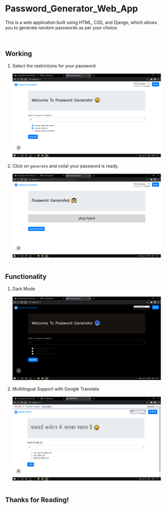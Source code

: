 # Password_Generator_Web_App

This is a web application built using HTML, CSS, and Django, which allows you to generate random passwords as per your choice. <br><br><br>

## Working

1. Select the restrictions for your password.<br><br>
![Image not found](/Readme_images/pwg3.png) <br><br>
2. Click on `generate` and voila! your password is ready.<br><br>
![Image not found](/Readme_images/pwg5.png) <br><br>

## Functionality

1. Dark Mode <br><br>
![Image not found](/Readme_images/pwg6.png) <br><br>
2. Multilingual Support with Google Translate <br><br>
![Image not found](/Readme_images/pwg2.png) <br><br>

## Thanks for Reading!
